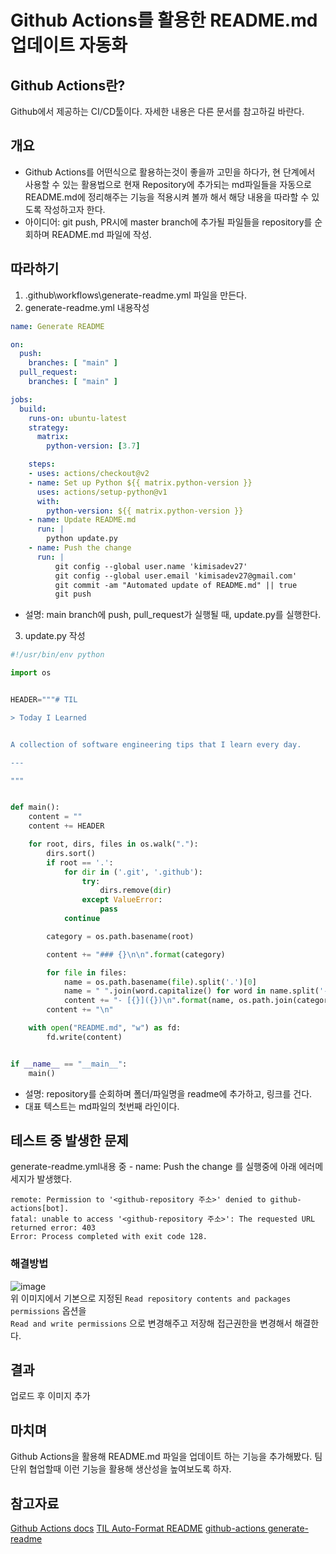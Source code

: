# Github Actions를 활용한 README.md 업데이트 자동화

## Github Actions란?
Github에서 제공하는 CI/CD툴이다. 자세한 내용은 다른 문서를 참고하길 바란다.

## 개요
- Github Actions를 어떤식으로 활용하는것이 좋을까 고민을 하다가, 현 단계에서 사용할 수 있는 활용법으로 현재 Repository에 추가되는 md파일들을 자동으로 README.md에 정리해주는 기능을 적용시켜 볼까 해서 해당 내용을 따라할 수 있도록 작성하고자 한다.
- 아이디어: git push, PR시에 master branch에 추가될 파일들을 repository를 순회하며 README.md 파일에 작성.

## 따라하기
1. .github\workflows\generate-readme.yml 파일을 만든다.
2. generate-readme.yml 내용작성
```yml
name: Generate README

on:
  push:
    branches: [ "main" ]
  pull_request:
    branches: [ "main" ]

jobs:
  build:
    runs-on: ubuntu-latest
    strategy:
      matrix:
        python-version: [3.7]

    steps:
    - uses: actions/checkout@v2
    - name: Set up Python ${{ matrix.python-version }}
      uses: actions/setup-python@v1
      with:
        python-version: ${{ matrix.python-version }}
    - name: Update README.md
      run: |
        python update.py
    - name: Push the change
      run: |
          git config --global user.name 'kimisadev27'
          git config --global user.email 'kimisadev27@gmail.com'
          git commit -am "Automated update of README.md" || true
          git push
```
- 설명: main branch에 push, pull_request가 실행될 때, update.py를 실행한다.
3. update.py 작성
```python
#!/usr/bin/env python

import os


HEADER="""# TIL

> Today I Learned


A collection of software engineering tips that I learn every day.

---

"""


def main():
    content = ""
    content += HEADER

    for root, dirs, files in os.walk("."):
        dirs.sort()
        if root == '.':
            for dir in ('.git', '.github'):
                try:
                    dirs.remove(dir)
                except ValueError:
                    pass
            continue

        category = os.path.basename(root)

        content += "### {}\n\n".format(category)

        for file in files:
            name = os.path.basename(file).split('.')[0]
            name = " ".join(word.capitalize() for word in name.split('-'))
            content += "- [{}]({})\n".format(name, os.path.join(category, file))
        content += "\n"

    with open("README.md", "w") as fd:
        fd.write(content)


if __name__ == "__main__":
    main()
```
- 설명: repository를 순회하며 폴더/파일명을 readme에 추가하고, 링크를 건다.
- 대표 텍스트는 md파일의 첫번째 라인이다.


## 테스트 중 발생한 문제
generate-readme.yml내용 중 - name: Push the change 를 실행중에 아래 에러메세지가 발생했다.
```
remote: Permission to '<github-repository 주소>' denied to github-actions[bot].
fatal: unable to access '<github-repository 주소>': The requested URL returned error: 403
Error: Process completed with exit code 128.
```
### 해결방법
![image](https://github.com/fastcampus-fe-group7/TIL/assets/34756233/62a6307b-f61a-42d2-b80a-f6bffff1c0ac)<br>
위 이미지에서 기본으로 지정된 `Read repository contents and packages permissions` 옵션을<br>
`Read and write permissions` 으로 변경해주고 저장해 접근권한을 변경해서 해결한다.


## 결과
업로드 후 이미지 추가


## 마치며
Github Actions을 활용해 README.md 파일을 업데이트 하는 기능을 추가해봤다.
팀단위 협업할때 이런 기능을 활용해 생산성을 높여보도록 하자.




## 참고자료
[Github Actions docs](https://docs.github.com/ko/actions)
[TIL Auto-Format README](https://github.com/marketplace/actions/til-auto-format-readme)
[github-actions generate-readme](https://github.com/aicioara/til/blob/master/github/github-actions.md)